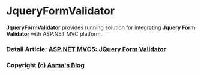 # JqueryFormValidator
**JqueryFormValidator** provides running solution for integrating **Jquery Form Validator** with ASP.NET MVC platform.

### Detail Article: [ASP.NET MVC5: JQuery Form Validator](http://bit.ly/2gW3lPI)

### Copyright (c) [Asma's Blog](https://www.asmak9.com/)
